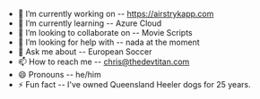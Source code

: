 

- 🔭 I’m currently working on -- https://airstrykapp.com
- 🌱 I’m currently learning -- Azure Cloud
- 👯 I’m looking to collaborate on -- Movie Scripts
- 🤔 I’m looking for help with -- nada at the moment
- 💬 Ask me about -- European Soccer
- 📫 How to reach me -- chris@thedevtitan.com
- 😄 Pronouns -- he/him
- ⚡ Fun fact -- I've owned Queensland Heeler dogs for 25 years.
